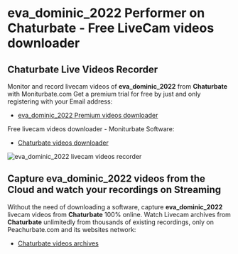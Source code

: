 # eva_dominic_2022 Performer on Chaturbate - Free LiveCam videos downloader

## Chaturbate Live Videos Recorder

Monitor and record livecam videos of **eva_dominic_2022** from **Chaturbate** with Moniturbate.com
Get a premium trial for free by just and only registering with your Email address:
* [eva_dominic_2022 Premium videos downloader](https://moniturbate.com/request-demo-licence-key.html)

Free livecam videos downloader - Moniturbate Software:
* [Chaturbate videos downloader](https://moniturbate.com/moniturbate-download-software.html)

![eva_dominic_2022 livecam videos recorder](https://peachurnet.com/templates/moniturbate-software.png)


## Capture eva_dominic_2022 videos from the Cloud and watch your recordings on Streaming

Without the need of downloading a software, capture **eva_dominic_2022** livecam videos from **Chaturbate** 100% online.
Watch Livecam archives from **Chaturbate** unlimitedly from thousands of existing recordings, only on Peachurbate.com and its websites network:
* [Chaturbate videos archives](https://peachurnet.com/)